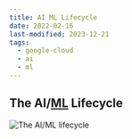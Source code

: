 ```yaml
---
title: AI ML Lifecycle
date: 2022-02-16
last-modified: 2023-12-21
tags:
  - google-cloud
  - ai
  - ml
---
```


## The AI/[ML](Machine%20Learning.md) Lifecycle

![The AI/ML lifecycle](files/ai_ml_lifecycle.svg)
